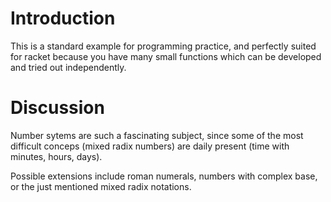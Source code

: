 # Introduction

This is a standard example for programming practice, 
and perfectly suited for racket because you have many 
small functions which can be developed and tried out 
independently. 


# Discussion

Number sytems are such a fascinating subject, since some
of the most difficult conceps (mixed radix numbers)
are daily present (time with minutes, hours, days).

Possible extensions include roman numerals, numbers with
complex base, or the just mentioned mixed radix notations.

